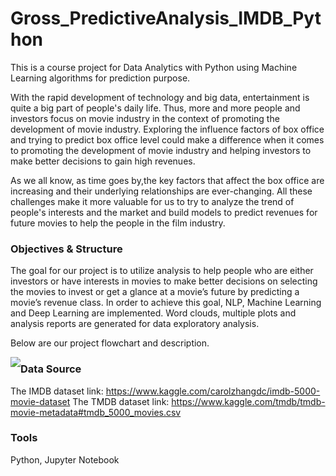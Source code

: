 # Gross_PredictiveAnalysis_IMDB_Python
This is a course project for Data Analytics with Python using Machine Learning algorithms for prediction purpose.

With the rapid development of technology and big data, entertainment is quite a big part of people's daily life. Thus, more and more people and investors focus on movie industry in the context of promoting the development of movie industry. Exploring the influence factors of box office and trying to predict box office level could make a difference when it comes to promoting the development of movie industry and helping investors to make better decisions to gain high revenues.

As we all know, as time goes by,the key factors that affect the box office are increasing and their underlying relationships are ever-changing. All these challenges make it more valuable for us to try to analyze the trend of people's interests and the market and build models to predict revenues for future movies to help the people in the film industry.

### Objectives & Structure
The goal for our project is to utilize analysis to help people who are either investors or have interests in movies to make better decisions on selecting the movies to invest or get a glance at a movie’s future by predicting a movie’s revenue class. In order to achieve this goal, NLP, Machine Learning and Deep Learning are implemented. Word clouds, multiple plots and analysis reports are generated for data exploratory analysis.

Below are our project flowchart and description.

<img style="float: left;" src="https://i.loli.net/2020/05/01/M9n2g1VvjBmhY6p.png">

### Data Source
The IMDB dataset link: https://www.kaggle.com/carolzhangdc/imdb-5000-movie-dataset
The TMDB dataset link: https://www.kaggle.com/tmdb/tmdb-movie-metadata#tmdb_5000_movies.csv

### Tools
Python, Jupyter Notebook
